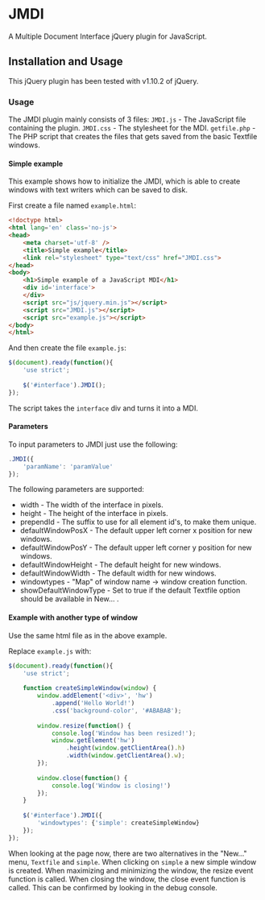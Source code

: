 JMDI
====

A Multiple Document Interface jQuery plugin for JavaScript.

Installation and Usage
----------------------

This jQuery plugin has been tested with v1.10.2 of jQuery.

### Usage

The JMDI plugin mainly consists of 3 files:
`JMDI.js` - The JavaScript file containing the plugin.
`JMDI.css` - The stylesheet for the MDI.
`getfile.php` - The PHP script that creates the files that gets saved from the basic Textfile windows.

#### Simple example
This example shows how to initialize the JMDI, which is able to create windows with text writers which can be saved to disk.

First create a file named `example.html`:
```html
<!doctype html>
<html lang='en' class='no-js'>
<head>
	<meta charset='utf-8' />
	<title>Simple example</title>
	<link rel="stylesheet" type="text/css" href="JMDI.css">
</head>
<body> 
	<h1>Simple example of a JavaScript MDI</h1>
	<div id='interface'>
	</div>
	<script src="js/jquery.min.js"></script>
	<script src="JMDI.js"></script>
	<script src="example.js"></script>
</body>
</html>
```

And then create the file `example.js`:
```javascript
$(document).ready(function(){
	'use strict';
	
	$('#interface').JMDI();
});
```

The script takes the `interface` div and turns it into a MDI.

#### Parameters
To input parameters to JMDI just use the following:
```javascript
.JMDI({
    'paramName': 'paramValue'
});
```

The following parameters are supported:
*  width - The width of the interface in pixels.
*  height - The height of the interface in pixels.
*  prependId - The suffix to use for all element id's, to make them unique.
*  defaultWindowPosX - The default upper left corner x position for new windows.
*  defaultWindowPosY - The default upper left corner y position for new windows.
*  defaultWindowHeight - The default height for new windows.
*  defaultWindowWidth - The default width for new windows.
*  windowtypes - "Map" of window name -> window creation function.
*  showDefaultWindowType - Set to true if the default Textfile option should be available in New... .

#### Example with another type of window

Use the same html file as in the above example.

Replace `example.js` with:
```javascript
$(document).ready(function(){
	'use strict';
	
	function createSimpleWindow(window) {
		window.addElement('<div>', 'hw')
			.append('Hello World!')
			.css('background-color', '#ABABAB');
		
		window.resize(function() {
			console.log('Window has been resized!');
			window.getElement('hw')
				.height(window.getClientArea().h)
				.width(window.getClientArea().w);
		});
		
		window.close(function() {
			console.log('Window is closing!')
		});
	}
	
	$('#interface').JMDI({
		'windowtypes': {'simple': createSimpleWindow}
	});
});
```
When looking at the page now, there are two alternatives in the "New..." menu, `Textfile` and `simple`. When clicking on `simple` a new simple window is created. When maximizing and minimizing the window, the resize event function is called. When closing the window, the close event function is called. This can be confirmed by looking in the debug console.
